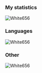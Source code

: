 ### My statistics
<p align="left"><img src="https://github-readme-stats.vercel.app/api?username=White656&show_icons=true&theme=tokyonight" alt="White656"/></p>
<!--radical, merko, tokyonight-->

### Languages
<p align="left"><img src="https://github-readme-stats.vercel.app/api/top-langs/?username=White656" alt="White656"/></p>

### Other
<p align="left"><img src="https://komarev.com/ghpvc/?username=White656" alt="White656"/></p>
<!--radical, merko, tokyonight-->
